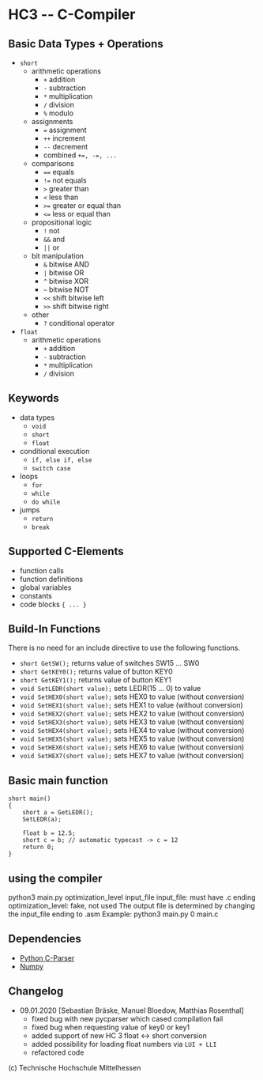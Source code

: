 # HC3 -- C-Compiler
## Basic Data Types + Operations
- `short`
    - arithmetic operations
        - `+` addition 
        - `-` subtraction 
        - `*` multiplication 
        - `/` division 
        - `%` modulo 
    - assignments
        - `=` assignment 
        - `++` increment 
        - `--` decrement 
        - combined `+=, -=, ...` 
    - comparisons
        - `==` equals
        - `!=` not equals
        - `>` greater than
        - `<` less than
        - `>=` greater or equal than
        - `<=` less or equal than
    - propositional logic
        - `!` not
        - `&&` and
        - `||` or
    - bit manipulation
        - `&` bitwise AND
        - `|` bitwise OR
        - `^` bitwise XOR
        - `~` bitwise NOT
        - `<<` shift bitwise left
        - `>>` shift bitwise right
    - other
        - `?` conditional operator
- `float`
    - arithmetic operations
        - `+` addition 
        - `-` subtraction 
        - `*` multiplication 
        - `/` division 

## Keywords
- data types
    - `void`
    - `short`
    - `float`
- conditional execution
    - `if, else if, else` 
    - `switch case`
- loops
    - `for`
    - `while` 
    - `do while`  
- jumps
    - `return`
    - `break`   

## Supported C-Elements
- function calls
- function definitions
- global variables
- constants
- code blocks `{ ... }`     

## Build-In Functions
There is no need for an include directive to use the following functions.
- `short GetSW();` returns value of switches SW15 ... SW0
- `short GetKEY0();` returns value of button KEY0
- `short GetKEY1();` returns value of button KEY1
- `void SetLEDR(short value);` sets LEDR(15 ... 0) to value 
- `void SetHEX0(short value);` sets HEX0 to value (without conversion)
- `void SetHEX1(short value);` sets HEX1 to value (without conversion)
- `void SetHEX2(short value);` sets HEX2 to value (without conversion)
- `void SetHEX3(short value);` sets HEX3 to value (without conversion)
- `void SetHEX4(short value);` sets HEX4 to value (without conversion)
- `void SetHEX5(short value);` sets HEX5 to value (without conversion)
- `void SetHEX6(short value);` sets HEX6 to value (without conversion)
- `void SetHEX7(short value);` sets HEX7 to value (without conversion)

## Basic main function
    short main()
    {
        short a = GetLEDR();
        SetLEDR(a);
        
        float b = 12.5;
        short c = b; // automatic typecast -> c = 12
        return 0;
    }

## using the compiler
python3 main.py optimization_level input_file
input_file: must have .c ending
optimization_level: fake, not used
The output file is determined by changing the input_file ending to .asm
Example:
    python3 main.py 0 main.c

## Dependencies
   - [Python C-Parser](https://github.com/eliben/pycparser)
   - [Numpy](https://numpy.org/)

## Changelog
- 09.01.2020 [Sebastian Bräske, Manuel Bloedow, Matthias Rosenthal]
    - fixed bug with new pycparser which cased compilation fail 
    - fixed bug when requesting value of key0 or key1
    - added support of new HC 3 float <-> short conversion
    - added possibility for loading float numbers via `LUI + LLI`
    - refactored code


(c) Technische Hochschule Mittelhessen   
